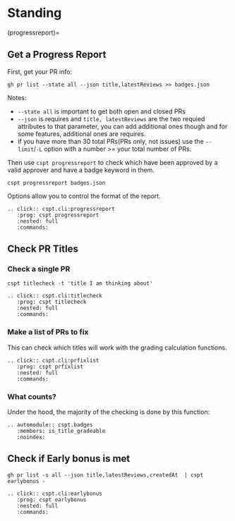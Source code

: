 # Standing


(progressreport)=
## Get a Progress Report

First, get your PR info: 
```
gh pr list --state all --json title,latestReviews >> badges.json
```

Notes: 
- `--state all` is important to get both open and closed PRs
- `--json` is requires and `title, latestReviews` are the two requied attributes to that parameter, you can add additional ones though and for some features, additional ones are requires. 
- if you have more than 30 total PRs(PRs only, not issues) use the `--limit`/`-L` option with a number >= your total number of PRs.

Then use `cspt progressreport` to check which have been approved by a valid approver and have a badge keyword in them.

```
cspt progressreport badges.json
```

 Options allow you to control the format of the report. 

```{eval-rst}
.. click:: cspt.cli:progressreport
   :prog: cspt progressreport
   :nested: full
   :commands:

```

## Check PR Titles

### Check a single PR

```
cspt titlecheck -t 'title I am thinking about'
```


```{eval-rst}
.. click:: cspt.cli:titlecheck
   :prog: cspt titlecheck
   :nested: full
   :commands:

```


### Make a list of PRs to fix
This can check which titles will work with the grading calculation functions. 

```{eval-rst}
.. click:: cspt.cli:prfixlist
   :prog: cspt prfixlist
   :nested: full
   :commands:

```

### What counts?
Under the hood, the majority of the checking is done by this function: 

```{eval-rst}
.. automodule:: cspt.badges
   :members: is_title_gradeable
   :noindex:
```

## Check if Early bonus is met


```
gh pr list -s all --json title,latestReviews,createdAt  | cspt earlybonus -
```


```{eval-rst}
.. click:: cspt.cli:earlybonus
   :prog: cspt earlybonus
   :nested: full
   :commands:

```

